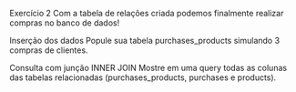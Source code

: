 Exercício 2
Com a tabela de relações criada podemos finalmente realizar compras no banco de dados!

Inserção dos dados
Popule sua tabela purchases_products simulando 3 compras de clientes.

Consulta com junção INNER JOIN
Mostre em uma query todas as colunas das tabelas relacionadas (purchases_products, purchases e products).